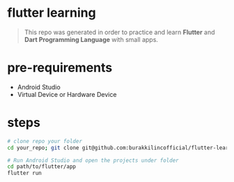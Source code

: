 # flutter learning
> This repo was generated in order to practice and learn **Flutter** and **Dart Programming Language** with small apps.

# pre-requirements
- Android Studio
- Virtual Device or Hardware Device

# steps
``` bash
# clone repo your folder
cd your_repo; git clone git@github.com:burakkilincofficial/flutter-learning.git

# Run Android Studio and open the projects under folder
cd path/to/flutter/app
flutter run
